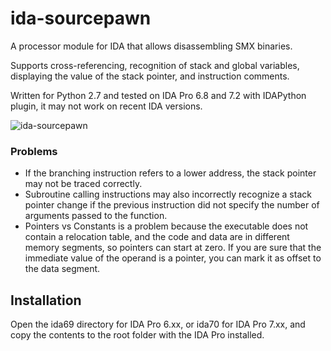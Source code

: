 # ida-sourcepawn
A processor module for IDA that allows disassembling SMX binaries.

Supports cross-referencing, recognition of stack and global variables, displaying the value of the stack pointer, and instruction comments.

Written for Python 2.7 and tested on IDA Pro 6.8 and 7.2 with IDAPython plugin, it may not work on recent IDA versions.

![ida-sourcepawn](https://user-images.githubusercontent.com/63844820/110215147-554b9b80-7eb9-11eb-8ea2-c36781eb3ba1.png)

### Problems
- If the branching instruction refers to a lower address, the stack pointer may not be traced correctly.
- Subroutine calling instructions may also incorrectly recognize a stack pointer change if the previous instruction did not specify the number of arguments passed to the function.
- Pointers vs Constants is a problem because the executable does not contain a relocation table, and the code and data are in different memory segments, so pointers can start at zero. If you are sure that the immediate value of the operand is a pointer, you can mark it as offset to the data segment.

## Installation
Open the ida69 directory for IDA Pro 6.xx, or ida70 for IDA Pro 7.xx, and copy the contents to the root folder with the IDA Pro installed.
